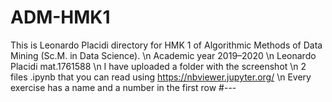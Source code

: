 # ADM-HMK1
This is Leonardo Placidi directory for HMK 1 of Algorithmic Methods of Data Mining (Sc.M. in Data Science).
\n
Academic year 2019–2020
\n
Leonardo Placidi mat.1761588
\n
I have uploaded a folder with the screenshot
\n
2 files .ipynb that you can read using https://nbviewer.jupyter.org/
\n
Every exercise has a name and a number in the first row #---
